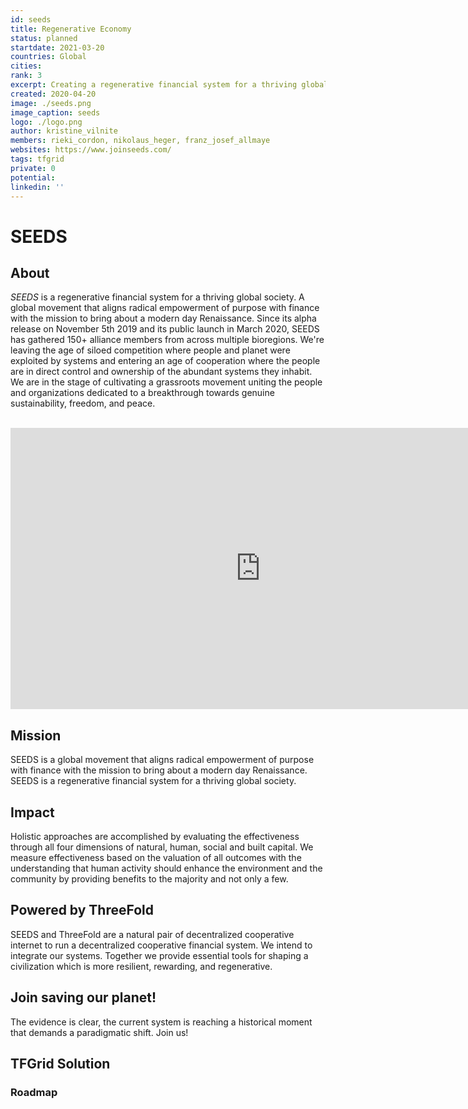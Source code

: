 ```yaml
---
id: seeds
title: Regenerative Economy
status: planned
startdate: 2021-03-20
countries: Global
cities:
rank: 3
excerpt: Creating a regenerative financial system for a thriving global society.
created: 2020-04-20
image: ./seeds.png
image_caption: seeds
logo: ./logo.png
author: kristine_vilnite
members: rieki_cordon, nikolaus_heger, franz_josef_allmaye
websites: https://www.joinseeds.com/
tags: tfgrid
private: 0
potential:
linkedin: ''
---
```



# SEEDS

## About

*SEEDS* is a regenerative financial system for a thriving global society. A global movement that aligns radical empowerment of purpose with finance with the mission to bring about a modern day Renaissance. Since its alpha release on November 5th 2019 and its public launch in March 2020, SEEDS has gathered 150+ alliance members from across multiple bioregions. We're leaving the age of siloed competition where people and planet were exploited by systems and entering an age of cooperation where the people are in direct control and ownership of the abundant systems they inhabit. We are in the stage of cultivating a grassroots movement uniting the people and organizations dedicated to a breakthrough towards genuine sustainability, freedom, and peace. 

<BR>

<iframe src="https://player.vimeo.com/video/412275062" width="800" height="450" frameborder="0" allow="autoplay; fullscreen" allowfullscreen></iframe>

<BR>

## Mission

SEEDS is a global movement that aligns radical empowerment of purpose with finance with the mission to bring about a modern day Renaissance. SEEDS is a regenerative financial system for a thriving global society.

## Impact

Holistic approaches are accomplished by evaluating the effectiveness through all four dimensions of natural, human, social and built capital. We measure effectiveness based on the valuation of all outcomes with the understanding that human activity should enhance the environment and the community by providing benefits to the majority and not only a few.

## Powered by ThreeFold

SEEDS and ThreeFold are a natural pair of decentralized cooperative internet to run a decentralized cooperative financial system. We intend to integrate our systems. Together we provide essential tools for shaping a civilization which is more resilient, rewarding, and regenerative.

## Join saving our planet!

The evidence is clear, the current system is reaching a historical moment that demands a paradigmatic shift. Join us!


## TFGrid Solution

### Roadmap
